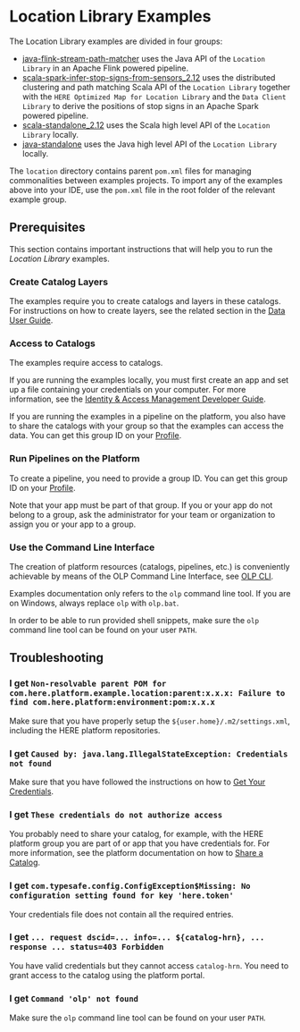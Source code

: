 # Location Library Examples

The Location Library examples are divided in four groups:

- [java-flink-stream-path-matcher](java/flink/stream-path-matcher/README.md)
  uses the Java API of the `Location Library` in an Apache Flink powered
  pipeline.
- [scala-spark-infer-stop-signs-from-sensors_2.12](scala/spark/infer-stop-signs-from-sensors/README.md)
  uses the distributed clustering and path matching Scala API of the
  `Location Library` together with the `HERE Optimized Map for Location Library`
  and the `Data Client Library` to derive the positions of stop signs in an
  Apache Spark powered pipeline.
- [scala-standalone_2.12](scala/standalone/README.md) uses the Scala high level
  API of the `Location Library` locally.
- [java-standalone](java/standalone/README.md) uses the Java high level API of
  the `Location Library` locally.

The `location` directory contains parent `pom.xml` files for managing
commonalities between examples projects. To import any of the examples above
into your IDE, use the `pom.xml` file in the root folder of the relevant example
group.

## Prerequisites

This section contains important instructions that will help you to run the
_Location Library_ examples.

### Create Catalog Layers

The examples require you to create catalogs and layers in these catalogs. For
instructions on how to create layers, see the related section in the
[Data User Guide](https://developer.here.com/documentation/data-user-guide/portal/layer-creating.html).

### Access to Catalogs

The examples require access to catalogs.

If you are running the examples locally, you must first create an app and set up
a file containing your credentials on your computer. For more information, see the
[Identity & Access Management Developer Guide](https://developer.here.com/documentation/identity-access-management/dev_guide/index.html).

If you are running the examples in a pipeline on the platform, you also have to
share the catalogs with your group so that the examples can access the data. You
can get this group ID on your [Profile](https://platform.here.com/profile/).

### Run Pipelines on the Platform

To create a pipeline, you need to provide a group ID. You can get this group ID
on your [Profile](https://platform.here.com/profile/).

Note that your app must be part of that group. If you or your app do not belong
to a group, ask the administrator for your team or organization to assign you or
your app to a group.

### Use the Command Line Interface

The creation of platform resources (catalogs, pipelines, etc.) is conveniently
achievable by means of the OLP Command Line Interface,
see
[OLP CLI](https://developer.here.com/documentation/open-location-platform-cli/user_guide/index.html).

Examples documentation only refers to the `olp` command line tool. If you are on
Windows, always replace `olp` with `olp.bat`.

In order to be able to run provided shell snippets, make sure the `olp` command
line tool can be found on your user `PATH`.

## Troubleshooting

### I get `Non-resolvable parent POM for com.here.platform.example.location:parent:x.x.x: Failure to find com.here.platform:environment:pom:x.x.x`

Make sure that you have properly setup the `${user.home}/.m2/settings.xml`,
including the HERE platform repositories.

### I get `Caused by: java.lang.IllegalStateException: Credentials not found`

Make sure that you have followed the instructions on how to
[Get Your Credentials](https://developer.here.com/documentation/identity-access-management/dev_guide/index.html).

### I get `These credentials do not authorize access`

You probably need to share your catalog, for example, with the HERE
platform group you are part of or app that you have credentials for. For more
information, see the platform documentation on how to
[Share a Catalog](https://developer.here.com/documentation/data-user-guide/portal/catalog-sharing.html).

### I get `com.typesafe.config.ConfigException$Missing: No configuration setting found for key 'here.token'`

Your credentials file does not contain all the required entries.

### I get `... request dscid=... info=... ${catalog-hrn}, ... response ... status=403 Forbidden`

You have valid credentials but they cannot access `catalog-hrn`. You need to
grant access to the catalog using the platform portal.

### I get `Command 'olp' not found`

Make sure the `olp` command line tool can be found on your user `PATH`.
